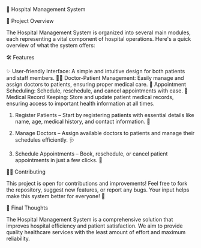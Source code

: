 🏥 Hospital Management System

🚀 Project Overview

The Hospital Management System is organized into several main modules, each representing a vital component of hospital operations. Here's a quick overview of what the system offers:

🛠 Features

✨ User-friendly Interface: A simple and intuitive design for both patients and staff members. 👨‍⚕ Doctor-Patient Management: Easily manage and assign doctors to patients, ensuring proper medical care. 📅 Appointment Scheduling: Schedule, reschedule, and cancel appointments with ease. 💊 Medical Record Keeping: Store and update patient medical records, ensuring access to important health information at all times. 



1. Register Patients – Start by registering patients with essential details like name, age, medical history, and contact information. 📝


2. Manage Doctors – Assign available doctors to patients and manage their schedules efficiently. 🩺


3. Schedule Appointments – Book, reschedule, or cancel patient appointments in just a few clicks. 📅



👨‍💻 Contributing

This project is open for contributions and improvements! Feel free to fork the repository, suggest new features, or report any bugs. Your input helps make this system better for everyone! 🚀

🌟 Final Thoughts

The Hospital Management System is a comprehensive solution that improves hospital efficiency and patient satisfaction. We aim to provide quality healthcare services with the least amount of effort and maximum reliability.
